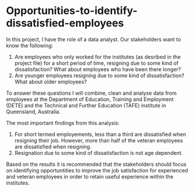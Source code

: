 # Opportunities-to-identify-dissatisfied-employees

In this project, I have the role of a data analyst. Our stakeholders want to know the following:

1. Are employees who only worked for the institutes (as desribed in the project file) for a short period of time, resigning due to some kind of dissatisfaction? What about employees who have been there longer?   
2. Are younger employees resigning due to some kind of dissatisfaction? What about older employees?   

To answer these questions I will combine, clean and analyse data from employees at the Department of Education, Training and Employment (DETE) and the Technical and Further Education (TAFE) institute in Queensland, Australia.

The most important findings from this analysis:

1. For short termed employements, less than a third are dissatisfied when resigning their job. However, more than half of the veteran employees are dissatisfied when resigning.   
2. Resignation due to some kind of dissatisfaction is not age dependent.   

Based on the results it is recommended that the stakeholders should focus on identifying opportuntities to improve the job satisfaction for experienced and veteran employees in order to retain useful experience within the institutes.
